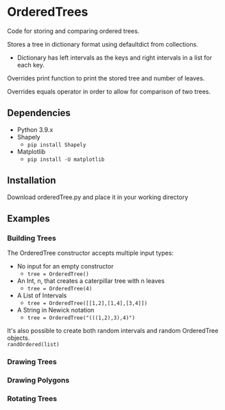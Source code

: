 # OrderedTrees

Code for storing and comparing ordered trees.

Stores a tree in dictionary format using defaultdict from collections.
- Dictionary has left intervals as the keys and right intervals in a list for each key.

Overrides print function to print the stored tree and number of leaves.

Overrides equals operator in order to allow for comparison of two trees.


## Dependencies
- Python 3.9.x
- Shapely
  - `pip install Shapely`
- Matplotlib
  - `pip install -U matplotlib`

## Installation
Download orderedTree.py and place it in your working directory

## Examples

### Building Trees
The OrderedTree constructor accepts multiple input types:
- No input for an empty constructor 
  - `tree = OrderedTree()`
- An Int, n, that creates a caterpillar tree with n leaves
  - `tree = OrderedTree(4)`
- A List of Intervals
  - `tree = OrderedTree([[1,2],[1,4],[3,4]])`
- A String in Newick notation
  - `tree = OrderedTree("(((1,2),3),4)")`

It's also possible to create both random intervals and random OrderedTree objects. \
`randOrdered(list)`

### Drawing Trees

### Drawing Polygons

### Rotating Trees
